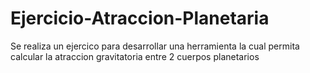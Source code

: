 # Ejercicio-Atraccion-Planetaria
Se realiza un ejercico para desarrollar una herramienta la cual permita calcular la atraccion gravitatoria entre 2 cuerpos planetarios
